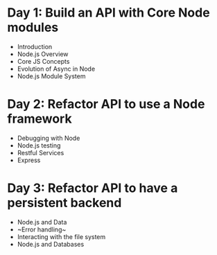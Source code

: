 # Day 1: Build an API with Core Node modules

- Introduction
- Node.js Overview
- Core JS Concepts
- Evolution of Async in Node
- Node.js Module System

# Day 2: Refactor API to use a Node framework

- Debugging with Node
- Node.js testing
- Restful Services
- Express

# Day 3: Refactor API to have a persistent backend

- Node.js and Data
- ~Error handling~
- Interacting with the file system
- Node.js and Databases

